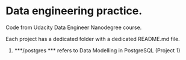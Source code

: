 # Data engineering practice.
Code from Udacity Data Engineer Nanodegree course.

Each project has a dedicated folder with a dedicated README.md file.

1. ***/postgres *** refers to Data Modelling in PostgreSQL (Project 1)
